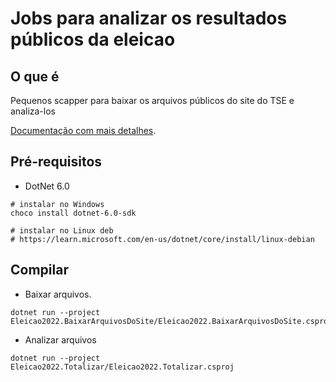 # Jobs para analizar os resultados públicos da eleicao

## O que é

Pequenos scapper para baixar os arquivos públicos do site do TSE e analiza-los

[Documentação com mais detalhes](Documentacao/README.md).


## Pré-requisitos

* DotNet 6.0
```
# instalar no Windows
choco install dotnet-6.0-sdk

# instalar no Linux deb
# https://learn.microsoft.com/en-us/dotnet/core/install/linux-debian
```

## Compilar

- Baixar arquivos.
```
dotnet run --project Eleicao2022.BaixarArquivosDoSite/Eleicao2022.BaixarArquivosDoSite.csproj
```

- Analizar arquivos
```
dotnet run --project Eleicao2022.Totalizar/Eleicao2022.Totalizar.csproj
```
